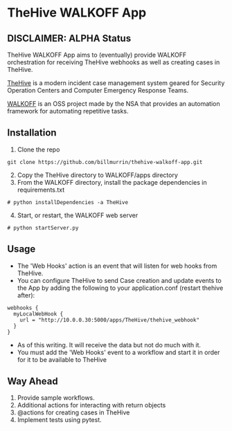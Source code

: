 # TheHive WALKOFF App
## DISCLAIMER: ALPHA Status

TheHive WALKOFF App aims to (eventually) provide WALKOFF orchestration for receiving TheHive webhooks as well as creating cases in TheHive. 

[TheHive](https://github.com/CERT-BDF/TheHive) is a modern incident case management system geared for Security Operation Centers and Computer Emergency Response Teams.

[WALKOFF](https://github.com/iadgov/WALKOFF) is an OSS project made by the NSA that provides an automation framework for automating repetitive tasks.

## Installation
1. Clone the repo
```
git clone https://github.com/billmurrin/thehive-walkoff-app.git
```
2. Copy the TheHive directory to WALKOFF/apps directory
3. From the WALKOFF directory, install the package dependencies in requirements.txt
```
# python installDependencies -a TheHive
```
4. Start, or restart, the WALKOFF web server
```
# python startServer.py
```

## Usage
* The 'Web Hooks' action is an event that will listen for web hooks from TheHive.
* You can configure TheHive to send Case creation and update events to the App by adding the following to your application.conf (restart thehive after):
```
webhooks {
  myLocalWebHook {
    url = "http://10.0.0.30:5000/apps/TheHive/thehive_webhook"
  }
}
```
* As of this writing. It will receive the data but not do much with it.
* You must add the 'Web Hooks' event to a workflow and start it in order for it to be available to TheHive

## Way Ahead
1. Provide sample workflows.
2. Additional actions for interacting with return objects
3. @actions for creating cases in TheHive
4. Implement tests using pytest.